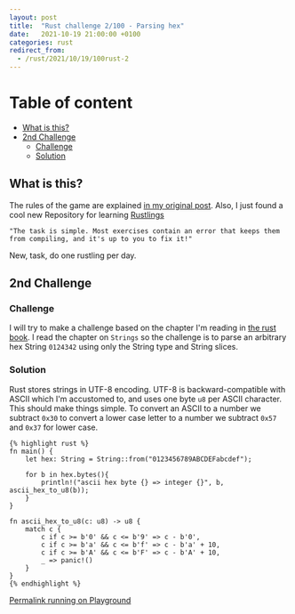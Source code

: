 ```yaml
---
layout: post
title:  "Rust challenge 2/100 - Parsing hex"
date:   2021-10-19 21:00:00 +0100
categories: rust
redirect_from:
  - /rust/2021/10/19/100rust-2
---
```



#  Table of content
<!-- MarkdownTOC autolink="true" -->

- [What is this?](#what-is-this)
- [2nd Challenge](#2nd-challenge)
	- [Challenge](#challenge)
	- [Solution](#solution)

<!-- /MarkdownTOC -->

## What is this?

The rules of the game are explained [in my original post](https://maebli.github.io/rust/2021/10/18/100rust.html).
Also, I just found a cool new Repository for learning [Rustlings](https://github.com/rust-lang/rustlings/)

	"The task is simple. Most exercises contain an error that keeps them from compiling, and it's up to you to fix it!"

New, task, do one rustling per day. 

## 2nd Challenge
### Challenge

I will try to make a challenge based on the chapter I'm reading in [the rust book](https://doc.rust-lang.org/book/). I read the chapter on `Strings` so the challenge
is to parse an arbitrary hex String `0124342` using only the String type and String slices.


### Solution

Rust stores strings in UTF-8 encoding. UTF-8 is backward-compatible with ASCII which I'm accustomed to, and uses one byte `u8` per ASCII character. This should make things simple.
To convert an ASCII to a number we subtract `0x30` to convert a lower case letter to a number we subtract `0x57` and `0x37` for lower case. 


	{% highlight rust %}
	fn main() {
	    let hex: String = String::from("0123456789ABCDEFabcdef");

	    for b in hex.bytes(){
	        println!("ascii hex byte {} => integer {}", b, ascii_hex_to_u8(b));
	    }
	}

	fn ascii_hex_to_u8(c: u8) -> u8 {
	    match c {
	        c if c >= b'0' && c <= b'9' => c - b'0',
	        c if c >= b'a' && c <= b'f' => c - b'a' + 10,
	        c if c >= b'A' && c <= b'F' => c - b'A' + 10,
	        _ => panic!()
	    }
	}
	{% endhighlight %}

[Permalink running on Playground](https://play.rust-lang.org/?version=stable&mode=debug&edition=2018&gist=24fc659b4a242692cf060a5208224829)
